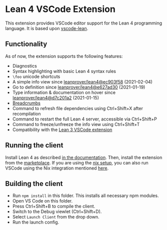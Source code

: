# Lean 4 VSCode Extension
This extension provides VSCode editor support for the Lean 4 programming language.
It is based upon [vscode-lean](https://github.com/leanprover/vscode-lean).

## Functionality
As of now, the extension supports the following features:
- Diagnostics
- Syntax highlighting with basic Lean 4 syntax rules
- `\foo` unicode shortcuts
- A simple info view since [leanprover/lean4@ec903f58](https://github.com/leanprover/lean4/commit/ec903f58d294cc7c57008a9cf754745fa7024f8c) (2021-02-04)
- Go to definition since [leanprover/lean4@e627ad30](https://github.com/leanprover/lean4/commit/e627ad308d0d19d0407c0c7cb3ec82fb93fc12ea) (2021-01-19)
- Type information & documentation on hover since [leanprover/lean4@d7c201a2](https://github.com/leanprover/lean4/commit/d7c201a2d4c4a0d0e76405e6d5325b63cb08ea11) (2021-01-15)
- [Breadcrumbs](https://code.visualstudio.com/Docs/editor/editingevolved#_breadcrumbs)
- Command to refresh file dependencies using Ctrl+Shift+X after recompilation
- Command to restart the full Lean 4 server, accessible via Ctrl+Shift+P
- Command to freeze/unfreeze the info view using Ctrl+Shift+T
- Compatibility with the [Lean 3 VSCode extension](https://github.com/leanprover/vscode-lean)

## Running the client
Install Lean 4 as described [in the documentation](https://leanprover.github.io/lean4/doc/setup.html).
Then, install the extension from the [marketplace](https://marketplace.visualstudio.com/items?itemName=leanprover.lean4). If you are using the [nix setup](https://leanprover.github.io/lean4/doc/setup.html#nix-setup), you can also run VSCode using the Nix integration mentioned [here](https://leanprover.github.io/lean4/doc/setup.html#basic-commands).

## Building the client
- Run `npm install` in this folder. This installs all necessary npm modules.
- Open VS Code on this folder.
- Press Ctrl+Shift+B to compile the client.
- Switch to the Debug viewlet (Ctrl+Shift+D).
- Select `Launch Client` from the drop down.
- Run the launch config.
